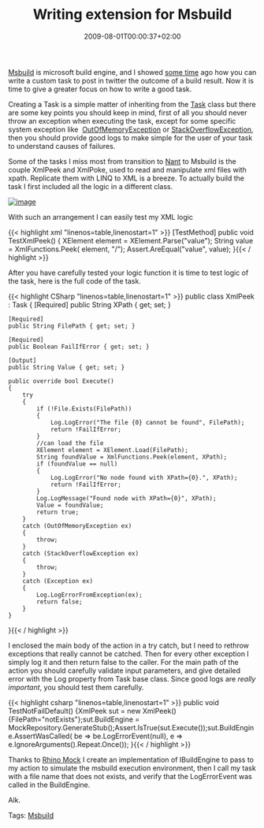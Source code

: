 ﻿---
title: "Writing extension for Msbuild"
description: ""
date: 2009-08-01T00:00:37+02:00
draft: false
tags: [Msbuild]
categories: [NET framework]
---
[Msbuild](http://msdn.microsoft.com/en-us/library/ms171452.aspx) is microsoft build engine, and I showed [some time](http://www.codewrecks.com/blog/index.php/2009/07/06/tfs-web-access-and-some-tinyurl-magic-to-signal-test-failure/) ago how you can write a custom task to post in twitter the outcome of a build result. Now it is time to give a greater focus on how to write a good task.

Creating a Task is a simple matter of inheriting from the [Task](http://msdn.microsoft.com/en-us/library/microsoft.build.utilities.task.aspx) class but there are some key points you should keep in mind, first of all you should never throw an exception when executing the task, except for some specific system exception like  [OutOfMemoryException](http://msdn.microsoft.com/en-us/library/microsoft.build.utilities.task.aspx) or [StackOverflowException](http://msdn.microsoft.com/en-us/library/microsoft.build.utilities.task.aspx), then you should provide good logs to make simple for the user of your task to understand causes of failures.

Some of the tasks I miss most from transition to [Nant](http://nant.sourceforge.net/) to Msbuild is the couple XmlPeek and XmlPoke, used to read and manipulate xml files with xpath. Replicate them with LINQ to XML is a breeze. To actually build the task I first included all the logic in a different class.

[![image](http://www.codewrecks.com/blog/wp-content/uploads/2009/08/image-thumb.png "image")](http://www.codewrecks.com/blog/wp-content/uploads/2009/08/image.png)

With such an arrangement I can easily test my XML logic

{{< highlight xml "linenos=table,linenostart=1" >}}
[TestMethod]
public void TestXmlPeek()
{
    XElement element =  XElement.Parse("<root>value</root>");
    String value = XmlFunctions.Peek( element,  "/");
    Assert.AreEqual("<root>value</root>", value);
}{{< / highlight >}}

<!-- Code inserted with Steve Dunn's Windows Live Writer Code Formatter Plugin.  http://dunnhq.com -->

After you have carefully tested your logic function it is time to test logic of the task, here is the full code of the task.

{{< highlight CSharp "linenos=table,linenostart=1" >}}
public class XmlPeek : Task
{
    [Required]
    public String XPath { get; set; }

    [Required]
    public String FilePath { get; set; }

    [Required]
    public Boolean FailIfError { get; set; }

    [Output]
    public String Value { get; set; }

    public override bool Execute()
    {
        try
        {
            if (!File.Exists(FilePath))
            {
                Log.LogError("The file {0} cannot be found", FilePath);
                return !FailIfError;
            }
            //can load the file
            XElement element = XElement.Load(FilePath);
            String foundValue = XmlFunctions.Peek(element, XPath);
            if (foundValue == null)
            {
                Log.LogError("No node found with XPath={0}.", XPath);
                return !FailIfError;
            }
            Log.LogMessage("Found node with XPath={0}", XPath);
            Value = foundValue;
            return true;
        }
        catch (OutOfMemoryException ex)
        {
            throw;
        }
        catch (StackOverflowException ex)
        {
            throw;
        }
        catch (Exception ex)
        {
            Log.LogErrorFromException(ex);
            return false;
        }
    }
}{{< / highlight >}}

<!-- Code inserted with Steve Dunn's Windows Live Writer Code Formatter Plugin.  http://dunnhq.com -->

I enclosed the main body of the action in a try catch, but I need to rethrow exceptions that really cannot be catched. Then for every other exception I simply log it and then return false to the caller. For the main path of the action you should carefully validate input parameters, and give detailed error with the Log property from Task base class. Since good logs are *really important*, you should test them carefully.

{{< highlight csharp "linenos=table,linenostart=1" >}}
public void TestNotFailDefault()
{XmlPeek sut = new XmlPeek() {FilePath="notExists"};sut.BuildEngine = MockRepository.GenerateStub<IBuildEngine>();Assert.IsTrue(sut.Execute());sut.BuildEngine.AssertWasCalled(	be => be.LogErrorEvent(null), 	e => e.IgnoreArguments().Repeat.Once());
}{{< / highlight >}}

<!-- Code inserted with Steve Dunn's Windows Live Writer Code Formatter Plugin.  http://dunnhq.com -->

Thanks to [Rhino Mock](http://ayende.com/projects/rhino-mocks.aspx) I create an implementation of IBuildEngine to pass to my action to simulate the msbuild execution environment, then I call my task with a file name that does not exists, and verify that the LogErrorEvent was called in the BuildEngine.

Alk.

Tags: [Msbuild](http://technorati.com/tag/Msbuild)

